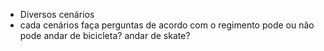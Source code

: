 - Diversos cenários
- cada cenários faça perguntas de acordo com o regimento
  pode ou não pode andar de bicicleta?
  andar de skate?

